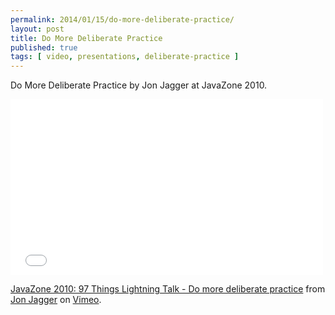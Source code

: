 ```yaml
---
permalink: 2014/01/15/do-more-deliberate-practice/
layout: post
title: Do More Deliberate Practice
published: true
tags: [ video, presentations, deliberate-practice ]
---
```


Do More Deliberate Practice by Jon Jagger at JavaZone 2010.

<iframe src="//player.vimeo.com/video/15100007" width="500" height="281" frameborder="0" webkitallowfullscreen mozallowfullscreen allowfullscreen></iframe> <p><a href="http://vimeo.com/15100007">JavaZone 2010: 97 Things Lightning Talk - Do more deliberate practice</a> from <a href="http://vimeo.com/user2935525">Jon Jagger</a> on <a href="https://vimeo.com">Vimeo</a>.</p>

